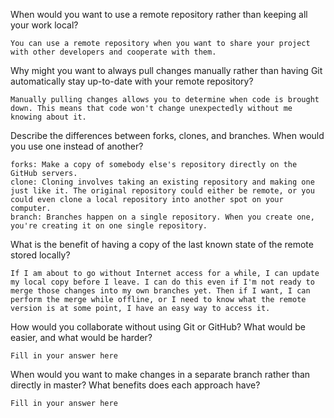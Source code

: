 When would you want to use a remote repository rather than keeping all your work local?

    You can use a remote repository when you want to share your project with other developers and cooperate with them.

Why might you want to always pull changes manually rather than having Git
automatically stay up-to-date with your remote repository?

    Manually pulling changes allows you to determine when code is brought down. This means that code won't change unexpectedly without me knowing about it.

Describe the differences between forks, clones, and branches.  When would you
use one instead of another?

    forks: Make a copy of somebody else's repository directly on the GitHub servers.
    clone: Cloning involves taking an existing repository and making one just like it. The original repository could either be remote, or you could even clone a local repository into another spot on your computer.
    branch: Branches happen on a single repository. When you create one, you're creating it on one single repository.

What is the benefit of having a copy of the last known state of the remote
stored locally?

    If I am about to go without Internet access for a while, I can update my local copy before I leave. I can do this even if I'm not ready to merge those changes into my own branches yet. Then if I want, I can perform the merge while offline, or I need to know what the remote version is at some point, I have an easy way to access it.

How would you collaborate without using Git or GitHub?  What would be easier,
and what would be harder?

    Fill in your answer here

When would you want to make changes in a separate branch rather than directly in
master?  What benefits does each approach have?

    Fill in your answer here